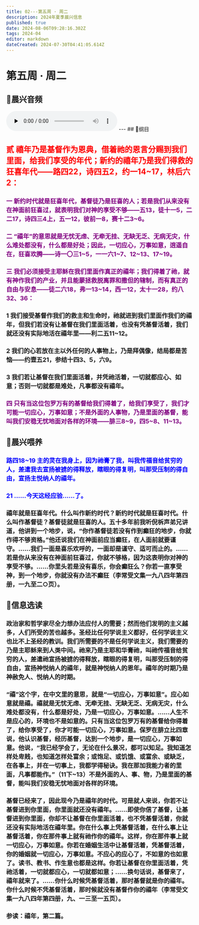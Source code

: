 ```yaml
---
title: 02---第五周 · 周二
description: 2024年夏季晨兴信息
published: true
date: 2024-08-06T09:28:16.302Z
tags: 2024-04
editor: markdown
dateCreated: 2024-07-30T04:41:05.614Z
---
```


# 第五周 · 周二
## 🎵晨兴音频
<audio id="audio" controls="" preload="none">
      <source id="mp3" src="/2024-04/week5/week5day2.mp3">
</audio>
---
## 📖纲目

## <font color=red>贰    禧年乃是基督作为恩典，借着祂的恩言分赐到我们里面，给我们享受的年代；新约的禧年乃是我们得救的狂喜年代——路四22，诗四五2，约一14~17，林后六2：</font>

### <font color=purple>一    新约时代就是狂喜年代，基督徒乃是狂喜的人；若是我们从来没有在神面前狂喜过，就表明我们对神的享受不够——五13，徒十一5，二二17，诗四三4上，五一12，彼前一8，赛十二3~6。</font>

### <font color=purple>二    “禧年”的意思就是无忧无虑、无牵无挂、无缺无乏、无病无灾，什么难处都没有，什么都是好处；因此，一切应心，万事如意，逍遥自在，狂喜欢腾——诗一〇三1~5，一一六1~7、12~13、17~19。</font>

### <font color=purple>三    我们必须接受主耶稣在我们里面作真正的禧年；我们得着了祂，就有神作我们的产业，并且能蒙拯救脱离罪和撒但的辖制，而有真正的自由与安息——徒二六18，弗一13~14，西一12，太十一28，约八32、36：</font>

### 1    我们接受基督作我们的救主和生命时，祂就进到我们里面作我们的禧年，但我们若没有让基督在我们里面活着，也没有凭基督活着，我们就还没有实际地活在禧年里——利二五11~12。

### 2    我们的心若放在主以外任何的人事物上，乃是拜偶像，结局都是苦恼——约壹五21，参结十四3、5，六9。

### 3    我们若让基督在我们里面活着，并凭祂活着，一切就都应心、如意；否则一切就都是难处，凡事都没有禧年。

### <font color=purple>四    只有当这位包罗万有的基督给我们得着了，给我们享受了，我们才可能一切应心，万事如意；不是外面的人事物，乃是里面的基督，能叫我们安稳无忧地面对各样的环境——腓三8~9，四5~8、11~13。</font>

## 📖晨兴喂养

### <font color=blue>路四18~19    主的灵在我身上，因为祂膏了我，叫我传福音给贫穷的人，差遣我去宣扬被掳的得释放，瞎眼的得复明，叫那受压制的得自由，宣扬主悦纳人的禧年。</font>

### <font color=blue>21    ……今天这经应验……了。</font>

### 禧年就是狂喜年代。什么叫作新约时代？新约时代就是狂喜时代。什么叫作基督徒？基督徒就是狂喜的人。五十多年前我听倪柝声弟兄讲道，他讲到一个地步，说，“你作基督徒若没有作到癫狂的地步，你就作得不够资格。”他还说我们在神面前应当癫狂，在人面前就要谨守。……我们一面是喜乐欢呼的，一面却是谨守、适可而止的。……若是你从来没有在神面前狂喜过，你就不够格，因为这表明你对神的享受不够。……你里头若是没有喜乐，你会癫狂么？你若一直享受神，到一个地步，你就没有办法不癫狂（李常受文集一九八四年第四册，一九至二○页）。

## 📖信息选读

### 政治家和哲学家尽全力想办法应付人的需要；然而他们发明的主义越多，人们所受的苦也越多。圣经比任何学说主义都好，任何学说主义也比不上圣经的教训。我们所需要的不是任何学说主义，我们需要的乃是主耶稣来到人类中间。祂来乃是主耶和华膏祂，叫祂传福音给贫穷的人，差遣祂宣扬被掳的得释放，瞎眼的得复明，叫那受压制的得自由，宣扬神悦纳人的禧年，就是神悦纳人的恩年。禧年的时期乃是神赦免人、悦纳人的时期。

### “禧”这个字，在中文里的意思，就是“一切应心，万事如意”。应心如意就是禧。禧就是无忧无虑、无牵无挂、无缺无乏、无病无灾，什么难处都没有，什么都是好处，乃是一切应心，万事如意。……人生不是应心的，环境也不是如意的。只有当这位包罗万有的基督给你得着了，给你享受了，你才可能一切应心，万事如意。保罗在腓立比四章说，他认识基督，经历基督，达到一个地步，是一切应心，万事如意。他说，“我已经学会了，无论在什么景况，都可以知足。我知道怎样处卑贱，也知道怎样处富余；或饱足、或饥饿、或富余、或缺乏，在各事上，并在一切事上，我都学得秘诀。我在那加我能力者的里面，凡事都能作。”（11下~13）不是外面的人、事、物，乃是里面的基督，能叫我们安稳无忧地面对各样的环境。

### 基督已经来了，因此现今乃是禧年的时代。可是就人来说，你若不让基督进到你里面，你里面就还没有禧年。……即使你信了基督，让基督进到你里面，你却不让基督在你里面活着，也不凭基督活着，你就还没有实际地活在禧年里。你在什么事上凭基督活着，在什么事上让基督活着，你在那件事上就有祂作你的禧年。这样，你在那件事上就一切应心，万事如意。你若在婚姻生活中让基督活着，凭基督活着，你的婚姻就一切应心，万事如意。不应心的应心了，不如意的也如意了。读书、教书、作生意也都是这样。你若让基督在你里面活着，凭祂活着，一切就都应心，一切就都如意；……换句话说，基督来了，禧年就来了。……你什么时候凭基督活着，那时基督就是你的禧年。你什么时候不凭基督活着，那时候就没有基督作你的禧年（李常受文集一九八四年第四册，九、一三至一五页）。

### 参读：禧年，第二篇。

<!-- Google tag (gtag.js) -->
<script async src="https://www.googletagmanager.com/gtag/js?id=G-1P8709Z16T"></script>
<script>
  window.dataLayer = window.dataLayer || [];
  function gtag(){dataLayer.push(arguments);}
  gtag('js', new Date());

  gtag('config', 'G-1P8709Z16T');
</script>

